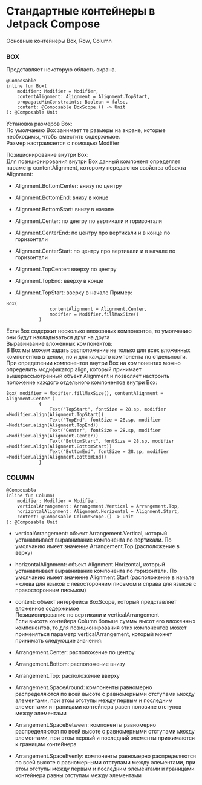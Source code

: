 # Стандартные контейнеры в Jetpack Compose  
Основные контейнеры Box, Row, Column  
### BOX  
Представляет некоторую область экрана.  
```
@Composable
inline fun Box(
    modifier: Modifier = Modifier,
    contentAlignment: Alignment = Alignment.TopStart,
    propagateMinConstraints: Boolean = false,
    content: @Composable BoxScope.() -> Unit
): @Composable Unit
```
Установка размеров Box:  
По умолчанию Box занимает те размеры на экране, которые необходимы, чтобы вместить содержимое.  
Размер настраивается с помощью Modifier  
  
Позиционирование внутри Box:  
Для позиционирования внутри Box данный компонент определяет параметр contentAlignment, которому передаются свойства объекта Alignment:  
- Alignment.BottomCenter: внизу по центру

- Alignment.BottomEnd: внизу в конце

- Alignment.BottomStart: внизу в начале

- Alignment.Center: по центру по вертикали и горизонтали

- Alignment.CenterEnd: по центру про вертикали и в конце по горизонтали

- Alignment.CenterStart: по центру про вертикали и в начале по горизонтали

- Alignment.TopCenter: вверху по центру

- Alignment.TopEnd: вверху в конце

- Alignment.TopStart: вверху в начале
Пример:
```
Box(
                contentAlignment = Alignment.Center,
                modifier = Modifier.fillMaxSize()
            )
```

Если Box содержит несколько вложенных компонентов, то умолчанию они будут накладываться друг на друга  
Выравнивание вложенных компонентов:  
В Box мы можем задать расположение не только для всех вложенных компонентов в целом, но и для каждого компонента по отдельности. При определении компонентов внутри Box на компонентах можно определить модификатор align, который принимает вышерассмотренный объект Alignment и позволяет настроить положение каждого отдельного компонентов внутри Box:  
```
Box( modifier = Modifier.fillMaxSize(), contentAlignment = Alignment.Center )
            {
                Text("TopStart", fontSize = 28.sp, modifier =Modifier.align(Alignment.TopStart))
                Text("TopEnd", fontSize = 28.sp, modifier =Modifier.align(Alignment.TopEnd))
                Text("Center", fontSize = 28.sp, modifier =Modifier.align(Alignment.Center))
                Text("BottomStart", fontSize = 28.sp, modifier =Modifier.align(Alignment.BottomStart))
                Text("BottomEnd", fontSize = 28.sp, modifier =Modifier.align(Alignment.BottomEnd))
            }
```

### COLUMN  
```
@Composable
inline fun Column(
    modifier: Modifier = Modifier,
    verticalArrangement: Arrangement.Vertical = Arrangement.Top,
    horizontalAlignment: Alignment.Horizontal = Alignment.Start,
    content: @Composable ColumnScope.() -> Unit
): @Composable Unit
```
- verticalArrangement: объект Arrangement.Vertical, который устанавливает выравнивание компонента по вертикали. По умолчанию имеет значение Arrangement.Top (расположение в верху)

- horizontalAlignment: объект Alignment.Horizontal, который устанавливает выравнивание компонента по горизонтали. По умолчанию имеет значение Alignment.Start (расположение в начале - слева для языков с левосторонним письмом и справа для языков с правосторонним письмом)

- content: объект интерфейса BoxScope, который представляет вложенное содержимое  
Позиционирование по вертикали и verticalArrangement  
Если высота контейера Column больше суммы высот его вложенных компонентов, то для позиционирования этих компонентов может применяться параметр verticalArrangement, который может принимать следующие значения:  

- Arrangement.Center: расположение по центру

- Arrangement.Bottom: расположение внизу

- Arrangement.Top: расположение вверху

- Arrangement.SpaceAround: компоненты равномерно распределяются по всей высоте с равномерными отступами между элементами, при этом отступы между первым и последним элементами и границами контейнера равен половине отступов между элементами

- Arrangement.SpaceBetween: компоненты равномерно распределяются по всей высоте с равномерными отступами между элементами, при этом первый и последний элементы прижимаются к границам контейнера

- Arrangement.SpaceEvenly: компоненты равномерно распределяются по всей высоте с равномерными отступами между элементами, при этом отступы между первым и последним элементами и границами контейнера равны отступам между элементами


